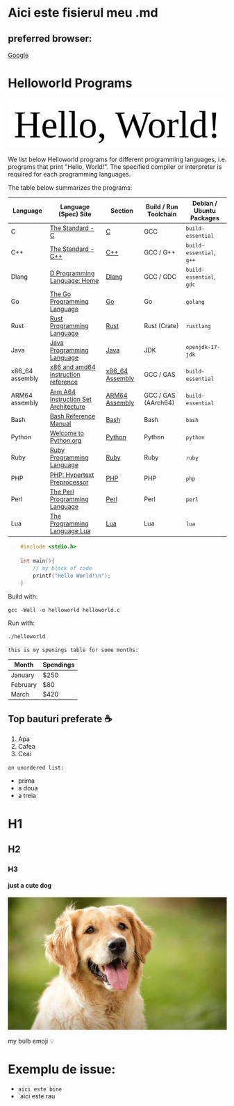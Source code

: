 # Aici este fisierul meu .md

## preferred browser: 
	
[Google](https://google.com)

# Helloworld Programs

![helloworld](helloworld.png)

We list below Helloworld programs for different programming languages, i.e. programs that print "Hello, World!".
The specified compiler or interpreter is required for each programming languages.

The table below summarizes the programs:

| Language | Language (Spec) Site | Section | Build / Run Toolchain | Debian / Ubuntu Packages |
|----------|----------------------|---------|-----------------------|--------------------------|
|  C       |  [The Standard - C](https://www.iso-9899.info/wiki/The_Standard)                | [C](#c)                         | GCC | `build-essential`        |
|  C++     |  [The Standard - C++](https://isocpp.org/std/the-standard)                | [C++](#c++)                     | GCC / G++ | `build-essential`, `g++` |
|  Dlang   |  [D Programming Language: Home](https://dlang.org/)                | [Dlang](#dlang)                 | GCC / GDC | `build-essential`, `gdc` |
|  Go      |  [The Go Programming Language](https://go.dev/)                | [Go](#go)                       | Go | `golang`                 |
|  Rust    |  [Rust Programming Language](https://www.rust-lang.org/)                | [Rust](#rust)                   | Rust (Crate) | `rustlang`               |
|  Java    |  [Java Programming Language](https://docs.oracle.com/javase/8/docs/technotes/guides/language/)                | [Java](#java)                   | JDK | `openjdk-17-jdk`         |
|  x86_64 assembly  |  [x86 and amd64 instruction reference](https://www.felixcloutier.com/x86/)                | [x86_64 Assembly](#x86_64-assembly) | GCC / GAS | `build-essential`        |
|  ARM64 assembly   |  [Arm A64 Instruction Set Architecture](https://developer.arm.com/documentation/ddi0596/latest/)                | [ARM64 Assembly](#arm64-assembly)   | GCC / GAS (AArch64) | `build-essential`        |
|  Bash    |  [Bash Reference Manual](https://www.gnu.org/s/bash/manual/bash.html)                | [Bash](#bash)                   | Bash | `bash`                   |
|  Python  |  [Welcome to Python.org](https://www.python.org/)                | [Python](#python)               | Python | `python`                 |
|  Ruby    |  [Ruby Programming Language](https://www.ruby-lang.org/en/)                | [Ruby](#ruby)                   | Ruby | `ruby`                   |
|  PHP     |  [PHP: Hypertext Preprocessor](https://www.php.net/)                | [PHP](#php)                     | PHP | `php`                    |
|  Perl    |  [The Perl Programming Language](https://www.perl.org/)                | [Perl](#perl)                   | Perl | `perl`                   |
|  Lua     |  [The Programming Language Lua](https://www.lua.org/)                | [Lua](#lua)                     | Lua | `lua`                    |

```C
	#include <stdio.h>

	int main(){
		// my block of code
		printf("Hello World!\n");
	}
```

Build with:

```console
gcc -Wall -o helloworld helloworld.c
```

Run with:

```console
./helloworld
```

`this is my spenings table for some months:`

| Month    | Spendings|
| -------- | -------  |
| January  | $250     |
| February | $80      |
| March    | $420     |


## Top bauturi preferate :coffee:

1.	Apa
1.	Cafea
1.	Ceai

`an unordered list:`

- prima
- a doua
- a treia

# H1
## H2
### H3
#### just a cute dog

![My Image](golden-retriever-tongue-out.jpg)

my bulb emoji :bulb:


# Exemplu de issue:

- `aici este bine`
- `aici este rau